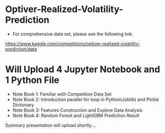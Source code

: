 # Optiver-Realized-Volatility-Prediction

- For comprehensive data set, please see the following link:

https://www.kaggle.com/competitions/optiver-realized-volatility-prediction/data

# Will Upload 4 Jupyter Notebook and 1 Python File

- Note Book 1: Familiar with Competition Data Set
- Note Book 2: Introduction parallel for loop in Python(Joblib) and Pickle Dictionary
- Note Book 3: Features Construction and Explore Data Analysis
- Note Book 4: Random Forest and LightGBM Prediction Result

Summary presentation will upload shortly....
